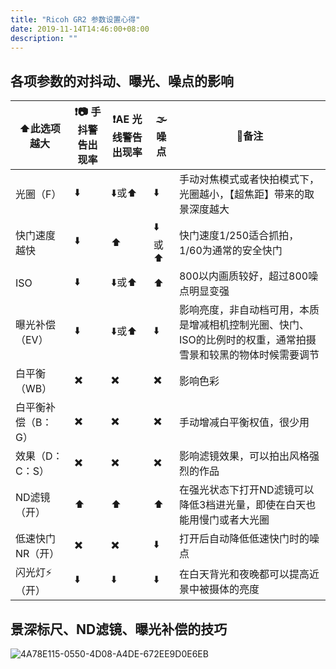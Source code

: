 ```yaml
---
title: "Ricoh GR2 参数设置心得"
date: 2019-11-14T14:46:00+08:00
description: ""
---
```



## 各项参数的对抖动、曝光、噪点的影响

| ⬆️此选项越大        | ❗️📷 手抖警告出现率 | ❗️AE 光线警告出现率 | 🌫噪点 | 🔎备注                                                        |
| ------------------ | ----------------- | ------------------ | ----- | ------------------------------------------------------------ |
| 光圈（F）          | ⬇️                 | ⬇️或⬆️               | ⬇️     | 手动对焦模式或者快拍模式下，光圈越小，【超焦距】带来的取景深度越大 |
| 快门速度越快       | ⬇️                 | ⬆️                  | ⬇️或⬆️  | 快门速度1/250适合抓拍，1/60为通常的安全快门                  |
| ISO                | ⬇️                 | ⬇️或⬆️               | ⬆️     | 800以内画质较好，超过800噪点明显变强                         |
| 曝光补偿（EV）     | ⬇️                 | ⬇️或⬆️               | ⬇️     | 影响亮度，非自动档可用，本质是增减相机控制光圈、快门、ISO的比例时的权重，通常拍摄雪景和较黑的物体时候需要调节 |
| 白平衡（WB）       | ✖️                 | ✖️                  | ✖️     | 影响色彩                                                     |
| 白平衡补偿（B：G） | ✖️                 | ✖️                  | ✖️     | 手动增减白平衡权值，很少用                                   |
| 效果（D：C：S）    | ✖️                 | ✖️                  | ✖️     | 影响滤镜效果，可以拍出风格强烈的作品                         |
| ND滤镜（开）       | ⬆️                 | ⬆️                  | ⬆️     | 在强光状态下打开ND滤镜可以降低3档进光量，即使在白天也能用慢门或者大光圈 |
| 低速快门NR（开）   | ✖️                 | ✖️                  | ⬇️     | 打开后自动降低低速快门时的噪点                               |
| 闪光灯⚡️（开）      | ⬇️                 | ⬇️                  | ⬇️     | 在白天背光和夜晚都可以提高近景中被摄体的亮度                 |

## 景深标尺、ND滤镜、曝光补偿的技巧

![4A78E115-0550-4D08-A4DE-672EE9D0E6EB](https://tva1.sinaimg.cn/large/006y8mN6ly1g8s7jpj44nj319j0u0tgf.jpg)